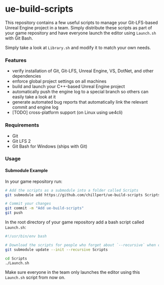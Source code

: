 # ue-build-scripts

This repository contains a few useful scripts to manage your Git-LFS-based Unreal Engine project in a team. Simply distribute these scripts as part of your game repository and have everyone launch the editor using `Launch.sh` with Git Bash.

Simply take a look at `Library.sh` and modify it to match your own needs.

### Features

- verify installation of Git, Git-LFS, Unreal Engine, VS, DotNet, and other dependencies
- enforce global project settings on all machines
- build and launch your C++-based Unreal Engine project
- automatically push the engine log to a special branch so others can easily take a look at it
- generate automated bug reports that automatically link the relevant commit and engine log
- [TODO] cross-platform support (on Linux using ue4cli)

### Requirements

- Git
- Git LFS 2
- Git Bash for Windows (ships with Git)

### Usage

#### Submodule Example

In your game repository run:
```sh
# Add the scripts as a submodule into a folder called Scripts
git submodule add https://github.com/chillpert/ue-build-scripts Scripts

# Commit your changes
git commit -m "Add ue-build-scripts"
git push
```

In the root directory of your game repository add a bash script called `Launch.sh`:
```sh
#!/usr/bin/env bash

# Download the scripts for people who forget about `--recursive` when cloning
git submodule update --init --recursive Scripts

cd Scripts
./Launch.sh
```

Make sure everyone in the team only launches the editor using this `Launch.sh` script from now on.
